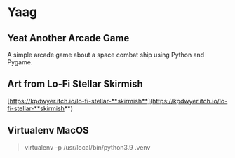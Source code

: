 # Yaag
## Yeat Another Arcade Game

A simple arcade game about a space combat ship using Python and Pygame.

## Art from Lo-Fi Stellar Skirmish

[https://kpdwyer.itch.io/lo-fi-stellar-**skirmish**](https://kpdwyer.itch.io/lo-fi-stellar-**skirmish**)


## Virtualenv MacOS

> virtualenv -p /usr/local/bin/python3.9 .venv